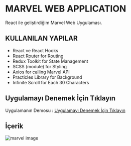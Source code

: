 # MARVEL WEB APPLICATION

React ile geliştirdiğim Marvel Web Uygulaması.

## KULLANILAN YAPILAR

* React ve React Hooks
* React Router for Routing
* Redux Toolkit for State Management
* SCSS (module) for Styling
* Axios for calling Marvel API
* Practicles Library for Background
* Infinite Scroll for Each 30 Characters

## Uygulamayı Denemek İçin Tıklayın

Uygulamanın Demosu : [Uygulamayı Denemek İçin Tıklayın](https://marvelwebapplication.netlify.app/)

## İçerik

![marvel image](https://user-images.githubusercontent.com/98098019/187828347-50cce926-35f8-4631-997b-ceab8aa92971.png)
